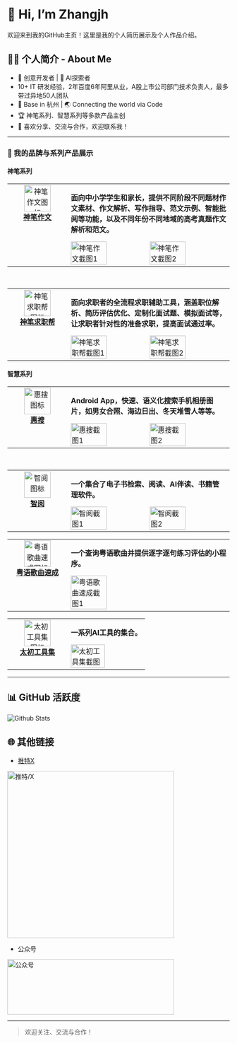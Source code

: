 # 👋 Hi, I’m Zhangjh

欢迎来到我的GitHub主页！这里是我的个人简历展示及个人作品介绍。

## 🧑‍💼 个人简介 - About Me
- 🎨 创意开发者 | 🧠 AI探索者
- 10+ IT 研发经验，2年百度6年阿里从业，A股上市公司部门技术负责人，最多带过异地50人团队
- 📍 Base in 杭州 | 🌏 Connecting the world via Code
- 🏆 神笔系列、智慧系列等多款产品主创
- 💬 喜欢分享、交流与合作，欢迎联系我！

---

### 🚀 我的品牌与系列产品展示

#### 神笔系列
<div align="center">

<!-- 神笔系列 - 卡片1 -->
<table width="100%" style="min-width:320px;max-width:900px;">
  <tr>
    <td width="120" align="center" valign="top">
      <img src="https://shenbi.tech/assets/logo.png" width="60" alt="神笔作文图标" /><br/>
      <a href="https://shenbi.tech"><b>神笔作文</b></a>
    </td>
    <td valign="top">
      <p><b>面向中小学学生和家长，提供不同阶段不同题材作文素材、作文解析、写作指导、范文示例、智能批阅等功能，以及不同年份不同地域的高考真题作文解析和范文。</b></p>
      <div style="display: flex; gap: 10px; flex-wrap: wrap;">
        <img src="https://github.com/user-attachments/assets/fb2f7aef-7716-4f36-9d78-ee2b7b3fbe7b" alt="神笔作文截图1" style="width: 48%; min-width: 160px; max-width: 320px;">
        <img src="https://github.com/user-attachments/assets/f18e2e5d-d0b1-492c-9b38-d7adbe269451" alt="神笔作文截图2" style="width: 48%; min-width: 160px; max-width: 320px;">
      </div>
    </td>
  </tr>
</table>
<br>
<!-- 神笔系列 - 卡片2 -->
<table width="100%" style="min-width:320px;max-width:900px;">
  <tr>
    <td width="120" align="center" valign="top">
      <img src="https://github.com/user-attachments/assets/33db5afd-6b37-4866-be49-70e97ac5d575" width="60" alt="神笔求职帮图标" /><br/>
      <a href="https://jobs.shenbi.tech"><b>神笔求职帮</b></a>
    </td>
    <td valign="top">
      <p><b>面向求职者的全流程求职辅助工具，涵盖职位解析、简历评估优化、定制化面试题、模拟面试等，让求职者针对性的准备求职，提高面试通过率。</b></p>
      <div style="display: flex; gap: 10px; flex-wrap: wrap;">
        <img src="https://github.com/user-attachments/assets/7e2b3295-851a-4dac-afd5-f6a8199b748b" alt="神笔求职帮截图1" style="width: 48%; min-width: 160px; max-width: 320px;">
        <img src="https://github.com/user-attachments/assets/6f4d3e4d-6dcb-44df-a52d-34a5c333d12e" alt="神笔求职帮截图2" style="width: 48%; min-width: 160px; max-width: 320px;">
      </div>
    </td>
  </tr>
</table>
</div>

#### 智慧系列
<div align="center">

<!-- 智慧系列 - 卡片1 -->
<table width="100%" style="min-width:320px;max-width:900px;">
  <tr>
    <td width="120" align="center" valign="top">
      <img src="https://ss.zhangjh.cn/assets/%E6%85%A7%E6%90%9Clogo.png" width="60" alt="惠搜图标"/><br/>
      <a href="https://ss.zhangjh.cn"><b>惠搜</b></a>
    </td>
    <td valign="top">
      <p><b>Android App，快速、语义化搜索手机相册图片，如男女合照、海边日出、冬天堆雪人等等。</b></p>
      <div style="display: flex; gap: 10px; flex-wrap: wrap;">
        <img src="https://ss.zhangjh.cn/assets/ss1.png" alt="惠搜截图1" style="width: 48%; min-width: 160px; max-width: 320px;">
        <img src="https://github.com/user-attachments/assets/17c33397-7b79-4b62-afd8-5d30c457af69" alt="惠搜截图2" style="width: 48%; min-width: 160px; max-width: 320px;">
      </div>
    </td>
  </tr>
</table>
<br>
<!-- 智慧系列 - 卡片2 -->
<table width="100%" style="min-width:320px;max-width:900px;">
  <tr>
    <td width="120" align="center" valign="top">
      <img src="https://github.com/user-attachments/assets/b88f4da3-af20-4b78-8beb-a67a591224c6" width="60" alt="智阅图标"/><br/>
      <a href="https://iread.chat"><b>智阅</b></a>
    </td>
    <td valign="top">
      <p><b>一个集合了电子书检索、阅读、AI伴读、书籍管理软件。</b></p>
      <div style="display: flex; gap: 10px; flex-wrap: wrap;">
        <img src="https://github.com/user-attachments/assets/c429c2a4-ec6f-48f0-b85a-ca69d3e62151" alt="智阅截图1" style="width: 48%; min-width: 160px; max-width: 320px;">
        <img src="https://play-lh.googleusercontent.com/_nS1E4xm-g9QGvE-RogJ1SALsTTbhjQTVWjeuUjVGFdHJmwhxS9QiwOfoDlNXMUUzu4=w5120-h2880-rw" alt="智阅截图2" style="width: 48%; min-width: 160px; max-width: 320px;">
      </div>
    </td>
  </tr>
</table>
</div>

<!-- 小程序 -->
<table width="100%" style="min-width:320px;max-width:900px;">
  <tr>
    <td width="120" align="center" valign="top">
      <img width="60" alt="粤语歌曲速成图标" src="https://github.com/user-attachments/assets/5fcc9fb8-908c-423b-9df1-24627d4a2105" /><br/>
      <a href=""><b>粤语歌曲速成</b></a>
    </td>
    <td valign="top">
      <p><b>一个查询粤语歌曲并提供逐字逐句练习评估的小程序。</b></p>
      <div style="display: flex; gap: 10px; flex-wrap: wrap;">
        <img src="https://github.com/user-attachments/assets/416db922-99e5-4dde-9417-2f52b2023055" alt="粤语歌曲速成截图1" style="width: 48%; min-width: 160px; max-width: 320px;">
      </div>
    </td>
  </tr>
</table>
<table width="100%" style="min-width:320px;max-width:900px;">
  <tr>
    <td width="120" align="center" valign="top">
      <img width="60" alt="太初工具集图标" src="https://github.com/user-attachments/assets/68cbd408-6f15-4664-886a-00a9ba54dd19" /><br/>
      <a href="https://github.com/user-attachments/assets/6d670111-79a1-429c-9787-df8193634026"><b>太初工具集</b></a>
    </td>
    <td valign="top">
      <p><b>一系列AI工具的集合。</b></p>
      <div style="display: flex; gap: 10px; flex-wrap: wrap;">
        <img src="https://github.com/user-attachments/assets/07b0862e-d223-4d23-bfa6-9695dc78b748" alt="太初工具集截图" style="width: 48%; min-width: 160px; max-width: 320px;">
      </div>
    </td>
  </tr>
</table>

---

## 📊 GitHub 活跃度
![Github Stats](https://github-readme-stats.vercel.app/api?username=zhangjh&show_icons=true&theme=radical)

## 🌐 其他链接

- [推特X](https://x.com/Dante_Chaser)

<div>
  <img width="378" alt="推特/X" src="https://github.com/user-attachments/assets/3b501b1d-0a0a-46fb-9347-d7adf476e0b4" />
</div>

- 公众号

<div>
  <img width="378" height="125" alt="公众号" src="https://github.com/user-attachments/assets/8b138cb0-80ce-43ff-bd80-178f090b91b2" />
</div>

---

> 欢迎关注、交流与合作！

